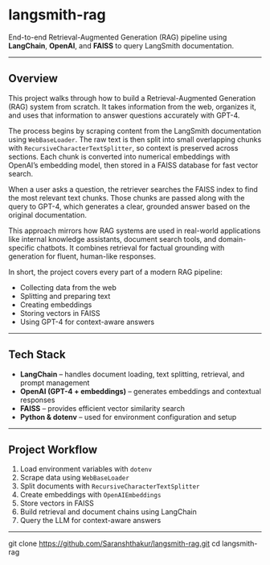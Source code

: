 # langsmith-rag  

End-to-end Retrieval-Augmented Generation (RAG) pipeline using **LangChain**, **OpenAI**, and **FAISS** to query LangSmith documentation.  

---

## Overview  

This project walks through how to build a Retrieval-Augmented Generation (RAG) system from scratch. It takes information from the web, organizes it, and uses that information to answer questions accurately with GPT-4.  

The process begins by scraping content from the LangSmith documentation using `WebBaseLoader`. The raw text is then split into small overlapping chunks with `RecursiveCharacterTextSplitter`, so context is preserved across sections. Each chunk is converted into numerical embeddings with OpenAI’s embedding model, then stored in a FAISS database for fast vector search.  

When a user asks a question, the retriever searches the FAISS index to find the most relevant text chunks. Those chunks are passed along with the query to GPT-4, which generates a clear, grounded answer based on the original documentation.  

This approach mirrors how RAG systems are used in real-world applications like internal knowledge assistants, document search tools, and domain-specific chatbots. It combines retrieval for factual grounding with generation for fluent, human-like responses.  

In short, the project covers every part of a modern RAG pipeline:  
- Collecting data from the web  
- Splitting and preparing text  
- Creating embeddings  
- Storing vectors in FAISS  
- Using GPT-4 for context-aware answers  

---

## Tech Stack  

- **LangChain** – handles document loading, text splitting, retrieval, and prompt management  
- **OpenAI (GPT-4 + embeddings)** – generates embeddings and contextual responses  
- **FAISS** – provides efficient vector similarity search  
- **Python & dotenv** – used for environment configuration and setup  

---

## Project Workflow  

1. Load environment variables with `dotenv`  
2. Scrape data using `WebBaseLoader`  
3. Split documents with `RecursiveCharacterTextSplitter`  
4. Create embeddings with `OpenAIEmbeddings`  
5. Store vectors in FAISS  
6. Build retrieval and document chains using LangChain  
7. Query the LLM for context-aware answers  

---
   git clone https://github.com/Saranshthakur/langsmith-rag.git
   cd langsmith-rag

